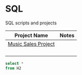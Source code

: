 # SQL
SQL scripts and projects


| Project Name                                                                               | Notes        
| ------------------------------------------------------------------------------------------ |:-------------------------------------:|
| [Music Sales Project](https://github.com/djs-djs/sql/blob/main/Music%20Sales%20Project.sql)|                                       |
|                                                                                            |      |
|                                                                                            |      |
|                                                                                            |      |
|                                                                                            |      |



```SQL
select *
from H2

```

